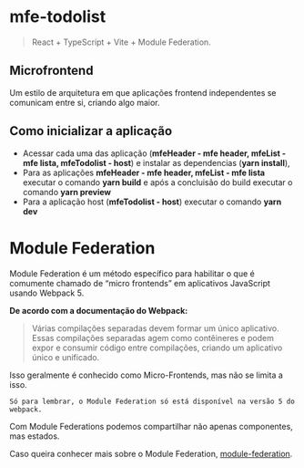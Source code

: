 # mfe-todolist
> React + TypeScript + Vite + Module Federation.

## Microfrontend

Um estilo de arquitetura em que aplicações frontend independentes se comunicam entre si, 
criando algo maior.

## Como inicializar a aplicação

- Acessar cada uma das aplicação (**mfeHeader - mfe header, mfeList - mfe lista, mfeTodolist - host**) e instalar as dependencias (**yarn install**),
- Para as aplicações **mfeHeader - mfe header, mfeList - mfe lista** executar o comando **yarn build** e após a concluisão do build executar o comando **yarn preview**
- Para a aplicação host (**mfeTodolist - host**) executar o comando **yarn dev**

# Module Federation
Module Federation é um método específico para habilitar o que é comumente chamado de “micro frontends” em aplicativos JavaScript usando Webpack 5.

**De acordo com a documentação do Webpack:**
>Várias compilações separadas devem formar um único aplicativo. Essas compilações separadas agem como contêineres e podem expor e consumir código entre compilações, criando um aplicativo único e unificado.

Isso geralmente é conhecido como Micro-Frontends, mas não se limita a isso.

`Só para lembrar, o Module Federation só está disponível na versão 5 do webpack.`

Com Module Federations podemos compartilhar não apenas componentes, mas estados.

Caso queira conhecer mais sobre o Module Federation,  [module-federation](https://webpack.js.org/concepts/module-federation/).

